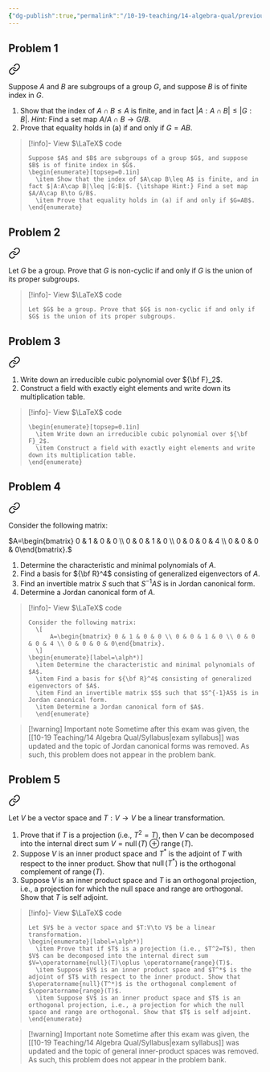 ```yaml
---
{"dg-publish":true,"permalink":"/10-19-teaching/14-algebra-qual/previous-exams/algebra-qual-2016-09/","updated":"2025-03-19T11:13:44-07:00"}
---
```


## Problem 1


<div class="transclusion internal-embed is-loaded"><a class="markdown-embed-link" href="/10-19-teaching/14-algebra-qual/problem-bank/pool-problems/group-theory/indices-and-intersections/" aria-label="Open link"><svg xmlns="http://www.w3.org/2000/svg" width="24" height="24" viewBox="0 0 24 24" fill="none" stroke="currentColor" stroke-width="2" stroke-linecap="round" stroke-linejoin="round" class="svg-icon lucide-link"><path d="M10 13a5 5 0 0 0 7.54.54l3-3a5 5 0 0 0-7.07-7.07l-1.72 1.71"></path><path d="M14 11a5 5 0 0 0-7.54-.54l-3 3a5 5 0 0 0 7.07 7.07l1.71-1.71"></path></svg></a><div class="markdown-embed">




Suppose $A$ and $B$ are subgroups of a group $G$, and suppose $B$ is of finite index in $G$.

1. Show that the index of $A\cap B\leq A$ is finite, and in fact $|A:A\cap B|\leq |G:B|$. *Hint:* Find a set map $A/A\cap B\to G/B$.
2. Prove that equality holds in (a) if and only if $G=AB$.

> [!info]- View $\LaTeX$ code
> ```
> Suppose $A$ and $B$ are subgroups of a group $G$, and suppose $B$ is of finite index in $G$.
> \begin{enumerate}[topsep=0.1in]
> 	\item Show that the index of $A\cap B\leq A$ is finite, and in fact $|A:A\cap B|\leq |G:B|$. {\itshape Hint:} Find a set map $A/A\cap B\to G/B$.
> 	\item Prove that equality holds in (a) if and only if $G=AB$.
> \end{enumerate}
> ```

</div></div>

## Problem 2


<div class="transclusion internal-embed is-loaded"><a class="markdown-embed-link" href="/10-19-teaching/14-algebra-qual/problem-bank/pool-problems/group-theory/a-condition-to-be-non-cyclic/" aria-label="Open link"><svg xmlns="http://www.w3.org/2000/svg" width="24" height="24" viewBox="0 0 24 24" fill="none" stroke="currentColor" stroke-width="2" stroke-linecap="round" stroke-linejoin="round" class="svg-icon lucide-link"><path d="M10 13a5 5 0 0 0 7.54.54l3-3a5 5 0 0 0-7.07-7.07l-1.72 1.71"></path><path d="M14 11a5 5 0 0 0-7.54-.54l-3 3a5 5 0 0 0 7.07 7.07l1.71-1.71"></path></svg></a><div class="markdown-embed">




Let $G$ be a group. Prove that $G$ is non-cyclic if and only if $G$ is the union of its proper subgroups.

> [!info]- View $\LaTeX$ code
> ```
> Let $G$ be a group. Prove that $G$ is non-cyclic if and only if $G$ is the union of its proper subgroups.
> ```

</div></div>

## Problem 3


<div class="transclusion internal-embed is-loaded"><a class="markdown-embed-link" href="/10-19-teaching/14-algebra-qual/problem-bank/template-problems/ring-theory/constructing-the-field-with-eight-elements/" aria-label="Open link"><svg xmlns="http://www.w3.org/2000/svg" width="24" height="24" viewBox="0 0 24 24" fill="none" stroke="currentColor" stroke-width="2" stroke-linecap="round" stroke-linejoin="round" class="svg-icon lucide-link"><path d="M10 13a5 5 0 0 0 7.54.54l3-3a5 5 0 0 0-7.07-7.07l-1.72 1.71"></path><path d="M14 11a5 5 0 0 0-7.54-.54l-3 3a5 5 0 0 0 7.07 7.07l1.71-1.71"></path></svg></a><div class="markdown-embed">




1. Write down an irreducible cubic polynomial over ${\bf F}_2$.
2. Construct a field with exactly eight elements and write down its multiplication table.

> [!info]- View $\LaTeX$ code
> ```
> \begin{enumerate}[topsep=0.1in]
> 	\item Write down an irreducible cubic polynomial over ${\bf F}_2$.
> 	\item Construct a field with exactly eight elements and write down its multiplication table.
> \end{enumerate}
> ```

</div></div>

## Problem 4


<div class="transclusion internal-embed is-loaded"><a class="markdown-embed-link" href="/10-19-teaching/14-algebra-qual/problem-bank/template-problems/linear-algebra/jordan-canonical-form-of-a-matrix/" aria-label="Open link"><svg xmlns="http://www.w3.org/2000/svg" width="24" height="24" viewBox="0 0 24 24" fill="none" stroke="currentColor" stroke-width="2" stroke-linecap="round" stroke-linejoin="round" class="svg-icon lucide-link"><path d="M10 13a5 5 0 0 0 7.54.54l3-3a5 5 0 0 0-7.07-7.07l-1.72 1.71"></path><path d="M14 11a5 5 0 0 0-7.54-.54l-3 3a5 5 0 0 0 7.07 7.07l1.71-1.71"></path></svg></a><div class="markdown-embed">




Consider the following matrix:

$A=\begin{bmatrix} 0 & 1 & 0 & 0 \\ 0 & 0 & 1 & 0 \\ 0 & 0 & 0 & 4 \\ 0 & 0 & 0 & 0\end{bmatrix}.$

1. Determine the characteristic and minimal polynomials of $A$.
2. Find a basis for ${\bf R}^4$ consisting of generalized eigenvectors of $A$.
3. Find an invertible matrix $S$ such that $S^{-1}AS$ is in Jordan canonical form.
4. Determine a Jordan canonical form of $A$.

> [!info]- View $\LaTeX$ code
> ```
> Consider the following matrix:
> 	\[
> 		A=\begin{bmatrix} 0 & 1 & 0 & 0 \\ 0 & 0 & 1 & 0 \\ 0 & 0 & 0 & 4 \\ 0 & 0 & 0 & 0\end{bmatrix}.
> 	\]
> \begin{enumerate}[label=\alph*)]
> 	\item Determine the characteristic and minimal polynomials of $A$.
> 	\item Find a basis for ${\bf R}^4$ consisting of generalized eigenvectors of $A$.
> 	\item Find an invertible matrix $S$ such that $S^{-1}AS$ is in Jordan canonical form.
> 	\item Determine a Jordan canonical form of $A$.
> 	\end{enumerate}
> ```

> [!warning] Important note
> Sometime after this exam was given, the [[10-19 Teaching/14 Algebra Qual/Syllabus\|exam syllabus]] was updated and the topic of Jordan canonical forms was removed. As such, this problem does not appear in the problem bank.

</div></div>

## Problem 5


<div class="transclusion internal-embed is-loaded"><a class="markdown-embed-link" href="/10-19-teaching/14-algebra-qual/problem-bank/pool-problems/linear-algebra/projections-and-adjoints/" aria-label="Open link"><svg xmlns="http://www.w3.org/2000/svg" width="24" height="24" viewBox="0 0 24 24" fill="none" stroke="currentColor" stroke-width="2" stroke-linecap="round" stroke-linejoin="round" class="svg-icon lucide-link"><path d="M10 13a5 5 0 0 0 7.54.54l3-3a5 5 0 0 0-7.07-7.07l-1.72 1.71"></path><path d="M14 11a5 5 0 0 0-7.54-.54l-3 3a5 5 0 0 0 7.07 7.07l1.71-1.71"></path></svg></a><div class="markdown-embed">




Let $V$ be a vector space and $T:V\to V$ be a linear transformation.

1. Prove that if $T$ is a projection (i.e., $T^2=T$), then $V$ can be decomposed into the internal direct sum $V=\operatorname{null}(T)\oplus \operatorname{range}(T)$.
2. Suppose $V$ is an inner product space and $T^*$ is the adjoint of $T$ with respect to the inner product. Show that $\operatorname{null}(T^*)$ is the orthogonal complement of $\operatorname{range}(T)$.
3. Suppose $V$ is an inner product space and $T$ is an orthogonal projection, i.e., a projection for which the null space and range are orthogonal. Show that $T$ is self adjoint.

> [!info]- View $\LaTeX$ code
> ```
> Let $V$ be a vector space and $T:V\to V$ be a linear transformation.
> \begin{enumerate}[label=\alph*)]
> 	\item Prove that if $T$ is a projection (i.e., $T^2=T$), then $V$ can be decomposed into the internal direct sum $V=\operatorname{null}(T)\oplus \operatorname{range}(T)$.
> 	\item Suppose $V$ is an inner product space and $T^*$ is the adjoint of $T$ with respect to the inner product. Show that $\operatorname{null}(T^*)$ is the orthogonal complement of $\operatorname{range}(T)$.
> 	\item Suppose $V$ is an inner product space and $T$ is an orthogonal projection, i.e., a projection for which the null space and range are orthogonal. Show that $T$ is self adjoint.
> \end{enumerate}
> ```

> [!warning] Important note
> Sometime after this exam was given, the [[10-19 Teaching/14 Algebra Qual/Syllabus\|exam syllabus]] was updated and the topic of general inner-product spaces was removed. As such, this problem does not appear in the problem bank.



</div></div>
